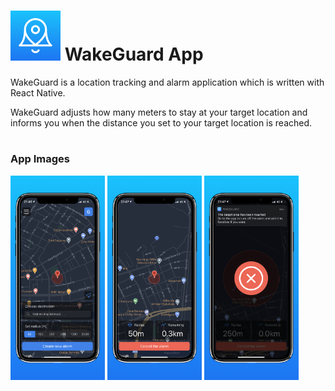<h1>
    <img src="https://github.com/furkankyildirim/WakeGuardApp/blob/master/ios/WakeGuard/Images.xcassets/AppIcon.appiconset/wg-icon-80px.png"/>
    WakeGuard App
</h1>

WakeGuard is a location tracking and alarm application which is written with React Native.

WakeGuard adjusts how many meters to stay at your target location and informs you when the distance you set to your target location is reached.

#

### App Images
<div style="justify-content: space-between;flex-direction: column;">
    <img src="https://github.com/furkankyildirim/WakeGuardApp/blob/master/assets/images/1284x2778bb.png" width="30%" height="auto"/>
    <img src="https://github.com/furkankyildirim/WakeGuardApp/blob/master/assets/images/1284x2778bb-2.png" width="30%" height="auto"/>
    <img src="https://github.com/furkankyildirim/WakeGuardApp/blob/master/assets/images/1284x2778bb-3.png" width="30%" height="auto"/>
</div>

